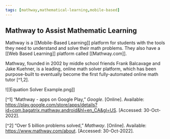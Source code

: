 ```yaml
---
tags: [mathway,mathematical-learning,mobile-based]
---
```


## Mathway to Assist Mathematic Learning

Mathway is a [[Mobile-Based Learning]] platform for students with the tools they need to understand and solve their math problems. They also have a [[Web Based Learning]] platform called [[Mathway.com]].

Mathway, founded in 2002 by middle school friends Frank Balcavage and Jake Kuehner, is a leading, online math solver platform, which has been purpose-built to eventually become the first fully-automated online math tutor [^1,2]. 

![[Equation Solver Example.png]]


[^1] “Mathway - apps on Google Play,” _Google_. [Online]. Available: https://play.google.com/store/apps/details?id=com.bagatrix.mathway.android&hl=en_CA&gl=US. [Accessed: 30-Oct-2022].

[^2] “Over 5 billion problems solved,” _Mathway_. [Online]. Available: https://www.mathway.com/about. [Accessed: 30-Oct-2022].